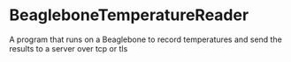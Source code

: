 # BeagleboneTemperatureReader
A program that runs on a Beaglebone to record temperatures and send the results to a server over tcp or tls
